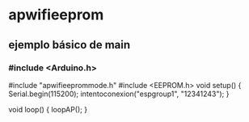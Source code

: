 # apwifieeprom

## ejemplo básico de main
### #include <Arduino.h>
#include "apwifieeprommode.h"
#include <EEPROM.h>
void setup()
{
  Serial.begin(115200);
  intentoconexion("espgroup1", "12341243");
}

void loop()
{
  loopAP();
}
